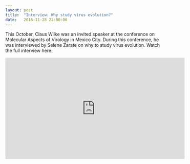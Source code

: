 ```yaml
---
layout: post
title:  "Interview: Why study virus evolution?"
date:   2016-11-28 22:00:00
---
```

This October, Claus Wilke was an invited speaker at the conference on Molecular Aspects of Virology in Mexico City. During this conference, he was interviewed by Selene Zarate on why to study virus evolution. Watch the full interview here:

<iframe width="560" height="315" src="https://www.youtube.com/embed/Rx0kdNR5LLQ" frameborder="0" allowfullscreen></iframe>